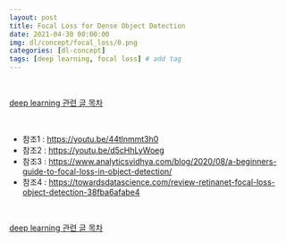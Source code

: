 ```yaml
---
layout: post
title: Focal Loss for Dense Object Detection
date: 2021-04-30 00:00:00
img: dl/concept/focal_loss/0.png
categories: [dl-concept]
tags: [deep learning, focal loss] # add tag
---
```


<br>

[deep learning 관련 글 목차](https://gaussian37.github.io/dl-concept-table/)

<br>

- 참조1 : https://youtu.be/44tlnmmt3h0
- 참조2 : https://youtu.be/d5cHhLyWoeg
- 참조3 : https://www.analyticsvidhya.com/blog/2020/08/a-beginners-guide-to-focal-loss-in-object-detection/
- 참조4 : https://towardsdatascience.com/review-retinanet-focal-loss-object-detection-38fba6afabe4


<br>

[deep learning 관련 글 목차](https://gaussian37.github.io/dl-concept-table/)

<br>
